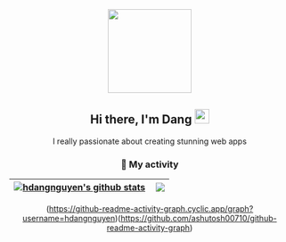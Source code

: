 
<!--
**hdangnguyen/hdangnguyen** is a ✨ _special_ ✨ repository because its `README.md` (this file) appears on your GitHub profile.

Here are some ideas to get you started:

- 🔭 I’m currently working on ...
- 🌱 I’m currently learning ...
- 👯 I’m looking to collaborate on ...
- 🤔 I’m looking for help with ...
- 💬 Ask me about ...
- 📫 How to reach me: ...
- 😄 Pronouns: ...
- ⚡ Fun fact: ...
-->
<div id="header" align="center">
  <img src="https://media1.giphy.com/media/f6hnhHkks8bk4jwjh3/giphy.gif" width="150"/> <br/>
 
</div>
<div align="center">
       <h2> Hi there, I'm Dang <img src="https://raw.githubusercontent.com/MartinHeinz/MartinHeinz/master/wave.gif" width="26px" height="26px" /> </h2>
       I really passionate about creating stunning web apps
         <!--<code><img height="20" alt="javascript" src="https://raw.githubusercontent.com/github/explore/80688e429a7d4ef2fca1e82350fe8e3517d3494d/topics/javascript/javascript.png"></code>
<code><img height="20" alt="typescript" src="https://raw.githubusercontent.com/github/explore/80688e429a7d4ef2fca1e82350fe8e3517d3494d/topics/typescript/typescript.png"></code>
<code><img height="20" alt="react" src="https://raw.githubusercontent.com/github/explore/80688e429a7d4ef2fca1e82350fe8e3517d3494d/topics/react/react.png"></code>
<code><img height="20" alt="nodejs" src="https://raw.githubusercontent.com/github/explore/80688e429a7d4ef2fca1e82350fe8e3517d3494d/topics/nodejs/nodejs.png"></code><code><img height="20" alt="figma" src="https://brandlogos.net/wp-content/uploads/2022/05/figma-logo_brandlogos.net_6n1pb.png"></code>
         -->
  

<h3>🗿 My activity </h3>


| <a href="https://github.com/hdangnguyen/hdangnguyen/blob/main/README.md"><img align="center" src="https://github-readme-stats.vercel.app/api?username=hdangnguyen&show_icons=true&include_all_commits=true&theme=react&bg_color=ffffff00&hide_border=true&text_color=B7B7B7" alt="hdangnguyen's github stats" /></a> | <a href="https://github.com/hdangnguyen/hdangnguyen/blob/main/README.md"><img align="right" src="https://github-readme-streak-stats.herokuapp.com/?user=hdangnguyen&background=ffffff00&theme=react&hide_border=true&dates=B7B7B7" /></a> |
| ------------- | ------------- |
(https://github-readme-activity-graph.cyclic.app/graph?username=hdangnguyen)(https://github.com/ashutosh00710/github-readme-activity-graph)
